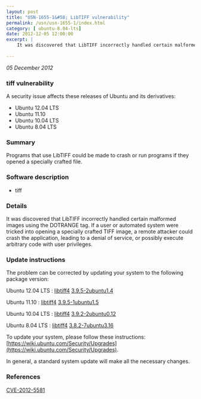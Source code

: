 ```yaml
---
layout: post
title: "USN-1655-1&#58; LibTIFF vulnerability"
permalink: /usn/usn-1655-1/index.html
category: [ ubuntu-8.04-lts]
date: 2012-12-05 12:00:00
excerpt: |
    It was discovered that LibTIFF incorrectly handled certain malformed images using the DOTRANGE tag. If a user or automated system were tricked into opening a specially crafted TIFF image, a remote attacker could crash the application, leading to a denial of service, or possibly execute arbitrary code with user privileges. 
    
--- 
```

 
 

*05 December 2012*

### tiff vulnerability

A security issue affects these releases of Ubuntu and its derivatives:

* Ubuntu 12.04 LTS
* Ubuntu 11.10
* Ubuntu 10.04 LTS
* Ubuntu 8.04 LTS

### Summary

Programs that use LibTIFF could be made to crash or run programs if they opened a specially crafted file.

### Software description

* tiff 

### Details

It was discovered that LibTIFF incorrectly handled certain malformed images using the DOTRANGE tag. If a user or automated system were tricked into opening a specially crafted TIFF image, a remote attacker could crash the application, leading to a denial of service, or possibly execute arbitrary code with user privileges. 

### Update instructions

The problem can be corrected by updating your system to the following package version:

Ubuntu 12.04 LTS
 : [libtiff4](https://launchpad.net/ubuntu/+source/tiff) <span> [3.9.5-2ubuntu1.4](https://launchpad.net/ubuntu/+source/tiff/3.9.5-2ubuntu1.4) </span> 

Ubuntu 11.10
 : [libtiff4](https://launchpad.net/ubuntu/+source/tiff) <span> [3.9.5-1ubuntu1.5](https://launchpad.net/ubuntu/+source/tiff/3.9.5-1ubuntu1.5) </span> 

Ubuntu 10.04 LTS
 : [libtiff4](https://launchpad.net/ubuntu/+source/tiff) <span> [3.9.2-2ubuntu0.12](https://launchpad.net/ubuntu/+source/tiff/3.9.2-2ubuntu0.12) </span> 

Ubuntu 8.04 LTS
 : [libtiff4](https://launchpad.net/ubuntu/+source/tiff) <span> [3.8.2-7ubuntu3.16](https://launchpad.net/ubuntu/+source/tiff/3.8.2-7ubuntu3.16) </span> 

To update your system, please follow these instructions: [https://wiki.ubuntu.com/Security/Upgrades](https://wiki.ubuntu.com/Security/Upgrades).

In general, a standard system update will make all the necessary changes. 

### References

 
 [CVE-2012-5581](http://people.ubuntu.com/~ubuntu-security/cve/CVE-2012-5581)
 

